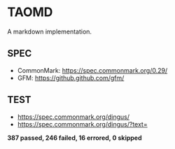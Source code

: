# TAOMD

A markdown implementation.

## SPEC

- CommonMark: https://spec.commonmark.org/0.29/
- GFM: https://github.github.com/gfm/

## TEST

- https://spec.commonmark.org/dingus/
- https://spec.commonmark.org/dingus/?text=

**387 passed, 246 failed, 16 errored, 0 skipped**
